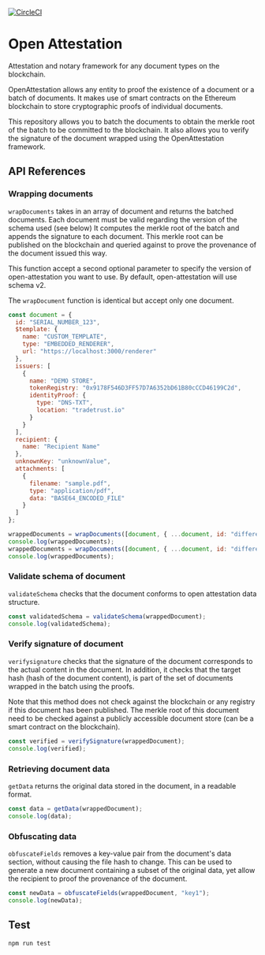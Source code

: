[![CircleCI](https://circleci.com/gh/Open-Attestation/open-attestation.svg?style=svg)](https://circleci.com/gh/Open-Attestation/open-attestation)

# Open Attestation

Attestation and notary framework for any document types on the blockchain.

OpenAttestation allows any entity to proof the existence of a document or a batch of documents. It makes use of smart contracts on the Ethereum blockchain to store cryptographic proofs of individual documents.

This repository allows you to batch the documents to obtain the merkle root of the batch to be committed to the blockchain. It also allows you to verify the signature of the document wrapped using the OpenAttestation framework.

## API References

### Wrapping documents

`wrapDocuments` takes in an array of document and returns the batched documents. Each document must be valid regarding the version of the schema used (see below) It computes the merkle root of the batch and appends the signature to each document. This merkle root can be published on the blockchain and queried against to prove the provenance of the document issued this way.

This function accept a second optional parameter to specify the version of open-attestation you want to use. By default, open-attestation will use schema v2.

The `wrapDocument` function is identical but accept only one document.

```js
const document = {
  id: "SERIAL_NUMBER_123",
  $template: {
    name: "CUSTOM_TEMPLATE",
    type: "EMBEDDED_RENDERER",
    url: "https://localhost:3000/renderer"
  },
  issuers: [
    {
      name: "DEMO STORE",
      tokenRegistry: "0x9178F546D3FF57D7A6352bD61B80cCCD46199C2d",
      identityProof: {
        type: "DNS-TXT",
        location: "tradetrust.io"
      }
    }
  ],
  recipient: {
    name: "Recipient Name"
  },
  unknownKey: "unknownValue",
  attachments: [
    {
      filename: "sample.pdf",
      type: "application/pdf",
      data: "BASE64_ENCODED_FILE"
    }
  ]
};

wrappedDocuments = wrapDocuments([document, { ...document, id: "different id" }]); // will ensure document is valid regarding open-attestation v2 schema
console.log(wrappedDocuments);
wrappedDocuments = wrapDocuments([document, { ...document, id: "different id" }], { version: 'open-attestation/3.0' }); // will ensure document is valid regarding open-attestation v3 schema
console.log(wrappedDocuments);
```

### Validate schema of document

`validateSchema` checks that the document conforms to open attestation data structure.

```js
const validatedSchema = validateSchema(wrappedDocument);
console.log(validatedSchema);
```

### Verify signature of document

`verifysignature` checks that the signature of the document corresponds to the actual content in the document. In addition, it checks that the target hash (hash of the document content), is part of the set of documents wrapped in the batch using the proofs.

Note that this method does not check against the blockchain or any registry if this document has been published. The merkle root of this document need to be checked against a publicly accessible document store (can be a smart contract on the blockchain).

```js
const verified = verifySignature(wrappedDocument);
console.log(verified);
```

### Retrieving document data

`getData` returns the original data stored in the document, in a readable format.

```js
const data = getData(wrappedDocument);
console.log(data);
```

### Obfuscating data

`obfuscateFields` removes a key-value pair from the document's data section, without causing the file hash to change. This can be used to generate a new document containing a subset of the original data, yet allow the recipient to proof the provenance of the document.

```js
const newData = obfuscateFields(wrappedDocument, "key1");
console.log(newData);
```

## Test

```
npm run test
```
